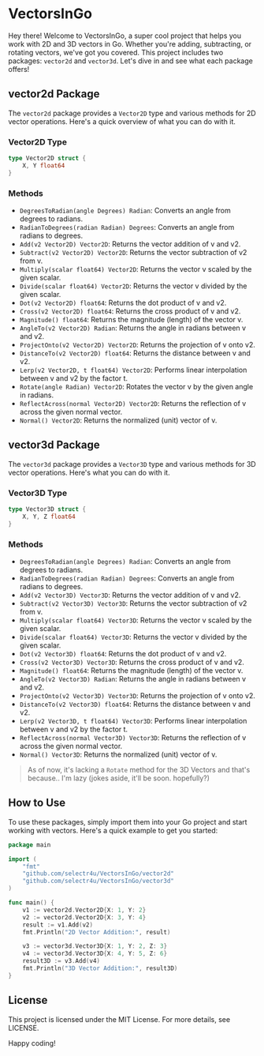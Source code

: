 # VectorsInGo

Hey there! Welcome to VectorsInGo, a super cool project that helps you work with 2D and 3D vectors in Go. Whether you're adding, subtracting, or rotating vectors, we've got you covered. This project includes two packages: `vector2d` and `vector3d`. Let's dive in and see what each package offers!

## vector2d Package

The `vector2d` package provides a `Vector2D` type and various methods for 2D vector operations. Here's a quick overview of what you can do with it.

### Vector2D Type

```go
type Vector2D struct {
    X, Y float64
}
```

### Methods

- `DegreesToRadian(angle Degrees) Radian`: Converts an angle from degrees to radians.
- `RadianToDegrees(radian Radian) Degrees`: Converts an angle from radians to degrees.
- `Add(v2 Vector2D) Vector2D`: Returns the vector addition of v and v2.
- `Subtract(v2 Vector2D) Vector2D`: Returns the vector subtraction of v2 from v.
- `Multiply(scalar float64) Vector2D`: Returns the vector v scaled by the given scalar.
- `Divide(scalar float64) Vector2D`: Returns the vector v divided by the given scalar.
- `Dot(v2 Vector2D) float64`: Returns the dot product of v and v2.
- `Cross(v2 Vector2D) float64`: Returns the cross product of v and v2.
- `Magnitude() float64`: Returns the magnitude (length) of the vector v.
- `AngleTo(v2 Vector2D) Radian`: Returns the angle in radians between v and v2.
- `ProjectOnto(v2 Vector2D) Vector2D`: Returns the projection of v onto v2.
- `DistanceTo(v2 Vector2D) float64`: Returns the distance between v and v2.
- `Lerp(v2 Vector2D, t float64) Vector2D`: Performs linear interpolation between v and v2 by the factor t.
- `Rotate(angle Radian) Vector2D`: Rotates the vector v by the given angle in radians.
- `ReflectAcross(normal Vector2D) Vector2D`: Returns the reflection of v across the given normal vector.
- `Normal() Vector2D`: Returns the normalized (unit) vector of v.

## vector3d Package

The `vector3d` package provides a `Vector3D` type and various methods for 3D vector operations. Here's what you can do with it.

### Vector3D Type

```go
type Vector3D struct {
    X, Y, Z float64
}
```

### Methods

- `DegreesToRadian(angle Degrees) Radian`: Converts an angle from degrees to radians.
- `RadianToDegrees(radian Radian) Degrees`: Converts an angle from radians to degrees.
- `Add(v2 Vector3D) Vector3D`: Returns the vector addition of v and v2.
- `Subtract(v2 Vector3D) Vector3D`: Returns the vector subtraction of v2 from v.
- `Multiply(scalar float64) Vector3D`: Returns the vector v scaled by the given scalar.
- `Divide(scalar float64) Vector3D`: Returns the vector v divided by the given scalar.
- `Dot(v2 Vector3D) float64`: Returns the dot product of v and v2.
- `Cross(v2 Vector3D) Vector3D`: Returns the cross product of v and v2.
- `Magnitude() float64`: Returns the magnitude (length) of the vector v.
- `AngleTo(v2 Vector3D) Radian`: Returns the angle in radians between v and v2.
- `ProjectOnto(v2 Vector3D) Vector3D`: Returns the projection of v onto v2.
- `DistanceTo(v2 Vector3D) float64`: Returns the distance between v and v2.
- `Lerp(v2 Vector3D, t float64) Vector3D`: Performs linear interpolation between v and v2 by the factor t.
- `ReflectAcross(normal Vector3D) Vector3D`: Returns the reflection of v across the given normal vector.
- `Normal() Vector3D`: Returns the normalized (unit) vector of v.

> As of now, it's lacking a `Rotate` method for the 3D Vectors and that's because.. I'm lazy (jokes aside, it'll be soon. hopefully?)

## How to Use

To use these packages, simply import them into your Go project and start working with vectors. Here's a quick example to get you started:

```go
package main

import (
    "fmt"
    "github.com/selectr4u/VectorsInGo/vector2d"
    "github.com/selectr4u/VectorsInGo/vector3d"
)

func main() {
    v1 := vector2d.Vector2D{X: 1, Y: 2}
    v2 := vector2d.Vector2D{X: 3, Y: 4}
    result := v1.Add(v2)
    fmt.Println("2D Vector Addition:", result)

    v3 := vector3d.Vector3D{X: 1, Y: 2, Z: 3}
    v4 := vector3d.Vector3D{X: 4, Y: 5, Z: 6}
    result3D := v3.Add(v4)
    fmt.Println("3D Vector Addition:", result3D)
}
```

## License
This project is licensed under the MIT License. For more details, see LICENSE.

Happy coding! 
